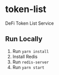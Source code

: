 # token-list
DeFi Token List Service

## Run Locally
1. Run `yarn install`
2. Install Redis
3. Run `redis-server`
4. Run `yarn start`